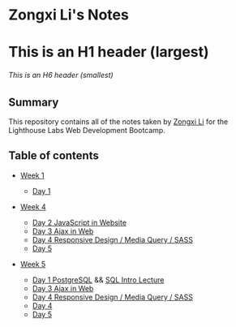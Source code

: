 # Zongxi Li's Notes
# This is an H1 header (largest)
###### This is an H6 header (smallest)
## Summary 
This repository contains all of the notes taken by [Zongxi Li](https://github.com/zongxili) for the Lighthouse Labs Web Development Bootcamp.

## Table of contents
* [Week 1](/Week_1)
  * [Day 1](/Week_1/Day_1)


* [Week 4](/Week_4)
  * [Day 2 JavaScript in Website](/Week_4/d2/about_js.md)
  * [Day 3 Ajax in Web](/Week_4/d3/ajax.md)
  * [Day 4 Responsive Design / Media Query / SASS](/Week_4/d4/responsive_design.md)
  * [Day 5](/Week_4/d5)

* [Week 5](/Week_5)
  * [Day 1 PostgreSQL](/Week_5/d1/PostgreSQL.md) && [SQL Intro Lecture](/Week_5/d1/SQL_intor.md)
  * [Day 3 Ajax in Web](/Week_5/d1/ajax.md)
  * [Day 4 Responsive Design / Media Query / SASS](/Week_5/d1/responsive_design.md)
  * [Day 4](/Week_4/d5)
  * [Day 5](/Week_4/d5)